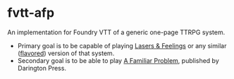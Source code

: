 ﻿# fvtt-afp

An implementation for Foundry VTT of a generic one-page TTRPG system. 

- Primary goal is to be capable of playing [Lasers & Feelings](http://www.onesevendesign.com/laserfeelings/) or any similar ([flavored](https://writingalchemy.net/resources/lasers-and-feelings-hacks/)) version of that system. 
- Secondary goal is to be able to play [A Familiar Problem](https://darringtonpress.com/a-familiar-problem/), published by Darington Press.

